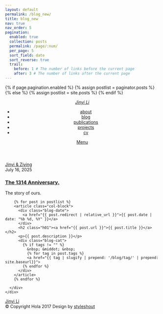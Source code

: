 ```yaml
---
layout: default
permalink: /blog_new/
title: blog_new
nav: true
nav_order: 5
pagination:
  enabled: true
  collection: posts
  permalink: /page/:num/
  per_page: 5
  sort_field: date
  sort_reverse: true
  trail:
    before: 1 # The number of links before the current page
    after: 3 # The number of links after the current page
---
```


<!DOCTYPE html>
<html class="no-js" lang="en">
<head>
  <meta charset="utf-8">
  <title>Rendezvous</title>
  <meta name="description" content="">
  <meta name="author" content="">
  <meta name="viewport" content="width=device-width, initial-scale=1">

  <link rel="stylesheet" href="assets/css/css_hola10/base.css">
  <link rel="stylesheet" href="assets/css/css_hola10/vendor.css">
  <link rel="stylesheet" href="assets/css/css_hola10/main.css">

  <script src="assets/js/js_hola10/modernizr.js"></script>
  <script src="assets/js/js_hola10/pace.min.js"></script>
</head>

{% if page.pagination.enabled %}
  {% assign postlist = paginator.posts %}
{% else %}
  {% assign postlist = site.posts %}
{% endif %}

<body id="top">

<header class="s-header">
  <div class="header-logo">
    <a class="site-logo" href="https://jinyi.li"><em>Jinyi Li</em></a>
  </div>
  <nav class="header-nav-wrap">
    <ul class="header-nav">
      <li><a href="https://jinyi.li" title="about">about</a></li>
      <li class="current"><a href="https://jinyi.li/blog/" title="blog">blog</a></li>
      <li><a href="https://jinyi.li/publications/" title="publications">publications</a></li>
      <li><a href="https://jinyi.li/projects/" title="projects">projects</a></li>
      <li><a href="https://jinyi.li/cv/" title="cv">cv</a></li>
    </ul>
  </nav>
  <a class="header-menu-toggle" href="#0"><span>Menu</span></a>
</header>

<section class="page-header page-hero" style="background-image:url(https://jinyi.li/assets/teaching/8.jpg)">
  <div class="row page-header__content">
    <article class="col-full">
      <div class="page-header__info">
        <div class="page-header__cat">
          <a href="https://jinyi.li/ziying/">Jinyi & Ziying</a>
        </div>
        <div class="page-header__date">
          July 16, 2025
        </div>
      </div>
      <h1 class="page-header__title">
        <a href="https://jinyi.li/ziying/2025-07-17-1314/">The 1314 Anniversary.</a>
      </h1>
      <p>The story of ours.</p>
    </article>
  </div>
</section>

<section class="blog-content-wrap">
  <div class="row blog-content">
    <div class="col-full">
      <div class="blog-list block-1-2 block-tab-full">

        {% for post in postlist %}
        <article class="col-block">
          <div class="blog-date">
            <a href="{{ post.redirect | relative_url }}">{{ post.date | date: "%b %d, %Y" }}</a>
          </div>
          <h2 class="h01"><a href="{{ post.url }}">{{ post.title }}</a></h2>
          <p>{{ post.description }}</p>
          <div class="blog-cat">
            {% if tags != "" %}
              &nbsp; &middot; &nbsp;
              {% for tag in post.tags %}
              <a href="{{ tag | slugify | prepend: '/blog/tag/' | prepend: site.baseurl}}">
            {% endfor %}
          </div>
        </article>
        {% endfor %}

      </div>
    </div>
  </div>
</section>

<footer>
  <div class="row">
    <div class="col-full">
      <div class="footer-logo">
        <a class="footer-site-logo" href="https://jinyi.li">Jinyi Li</a>
      </div>
    </div>
  </div>
  <div class="row footer-bottom">
    <div class="col-twelve">
      <div class="copyright">
        <span>© Copyright Hola 2017</span>
        <span>Design by <a href="https://www.styleshout.com/">styleshout</a></span>
      </div>
      <div class="go-top">
        <a class="smoothscroll" title="Back to Top" href="#top"><i class="im im-arrow-up" aria-hidden="true"></i></a>
      </div>
    </div>
  </div>
</footer>

<script src="assets/js/js_hola10/jquery-3.2.1.min.js"></script>
<script src="assets/js/js_hola10/plugins.js"></script>
<script src="assets/js/js_hola10/main.js"></script>
</body>
</html>
